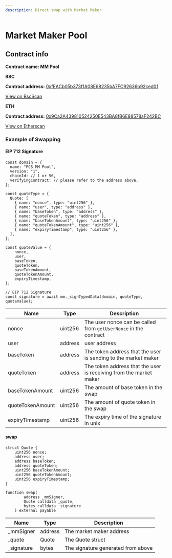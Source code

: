 ```yaml
---
description: Direct swap with Market Maker
---
```


# Market Maker Pool

## Contract info

**Contract name: MM Pool**



**BSC**

**Contract address:** [0xfEACb05b373f1A08E68235bA7FC92636b92ced01](https://bscscan.com/address/0xfEACb05b373f1A08E68235bA7FC92636b92ced01#code)

[View on BscScan](https://bscscan.com/address/0xfEACb05b373f1A08E68235bA7FC92636b92ced01)



**ETH**

**Contract address:** [0x9Ca2A439810524250E543BA8fB6E88578aF242BC](https://etherscan.io/address/0x9Ca2A439810524250E543BA8fB6E88578aF242BC#code)

[View on Etherscan](https://etherscan.io/address/0x9Ca2A439810524250E543BA8fB6E88578aF242BC)



### Example of Swapping

#### EIP 712 Signature

```solidity
const domain = {
  name: "PCS MM Pool",
  version: "1",
  chainId: // 1 or 56,
  verifyingContract: // please refer to the address above,
};

const quoteType = {
  Quote: [
    { name: "nonce", type: "uint256" },
    { name: "user", type: "address" },
    { name: "baseToken", type: "address" },
    { name: "quoteToken", type: "address" },
    { name: "baseTokenAmount", type: "uint256" },
    { name: "quoteTokenAmount", type: "uint256" },
    { name: "expiryTimestamp", type: "uint256" },
  ],
};

const quoteValue = {
    nonce,
    user,
    baseToken,
    quoteToken,
    baseTokenAmount,
    quoteTokenAmount,
    expiryTimestamp,
};

// EIP 712 Signature
const signature = await mm._signTypedData(domain, quoteType, quoteValue);
```

| Name | Type | Description | 
| ----------- | ------- | ---------------------------------- |
| nonce | uint256 | The user nonce can be called from `getUserNonce` in the contract |
| user | address | user address |
| baseToken | address | The token address that the user is sending to the market maker |
| quoteToken | address | The token address that the user is receiving from the market maker |
| baseTokenAmount | uint256 | The amount of base token in the swap |
| quoteTokenAmount | uint256 | The amount of quote token in the swap |
| expiryTimestamp | uint256 | The expiry time of the signature in unix |

#### swap

```solidity
struct Quote {
    uint256 nonce;
    address user;
    address baseToken;
    address quoteToken;
    uint256 baseTokenAmount;
    uint256 quoteTokenAmount;
    uint256 expiryTimestamp;
}

function swap(
        address _mmSigner,
        Quote calldata _quote,
        bytes calldata _signature
    ) external payable
```

| Name        | Type    | Description                        |
| ----------- | ------- | ---------------------------------- |
| \_mmSigner  | address | The market maker address           |
| \_quote     | Quote   | The Quote struct                   |
| \_signature | bytes   | The signature generated from above |
